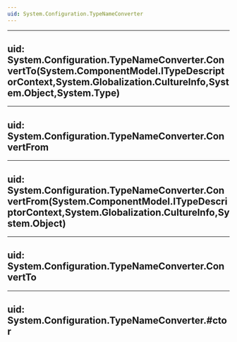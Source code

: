 ```yaml
---
uid: System.Configuration.TypeNameConverter
---
```


---
uid: System.Configuration.TypeNameConverter.ConvertTo(System.ComponentModel.ITypeDescriptorContext,System.Globalization.CultureInfo,System.Object,System.Type)
---

---
uid: System.Configuration.TypeNameConverter.ConvertFrom
---

---
uid: System.Configuration.TypeNameConverter.ConvertFrom(System.ComponentModel.ITypeDescriptorContext,System.Globalization.CultureInfo,System.Object)
---

---
uid: System.Configuration.TypeNameConverter.ConvertTo
---

---
uid: System.Configuration.TypeNameConverter.#ctor
---
